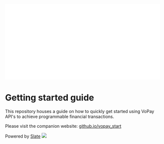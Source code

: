 ![](/source/images/vopay.svg)
# Getting started guide

This repository houses a guide on how to quickly get started using VoPay API's to achieve programmable financial transactions.

Please visit the companion website: [github.io/vopay_start](https://mavaddat.github.io/vopay_start)

Powered by <a href="https://github.com/slatedocs/slate" target="_blank">Slate</a>
<img src="https://raw.githubusercontent.com/slatedocs/img/main/logo-slate.png" width="70">
